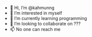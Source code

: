 - 👋 Hi, I’m @kahmunng
- 👀 I’m interested in myself
- 🌱 I’m currently learning programming
- 💞️ I’m looking to collaborate on ???
- 📫 No one can reach me 

<!---
kahmunng/kahmunng is a ✨ special ✨ repository because its `README.md` (this file) appears on your GitHub profile.
You can click the Preview link to take a look at your changes.
--->
